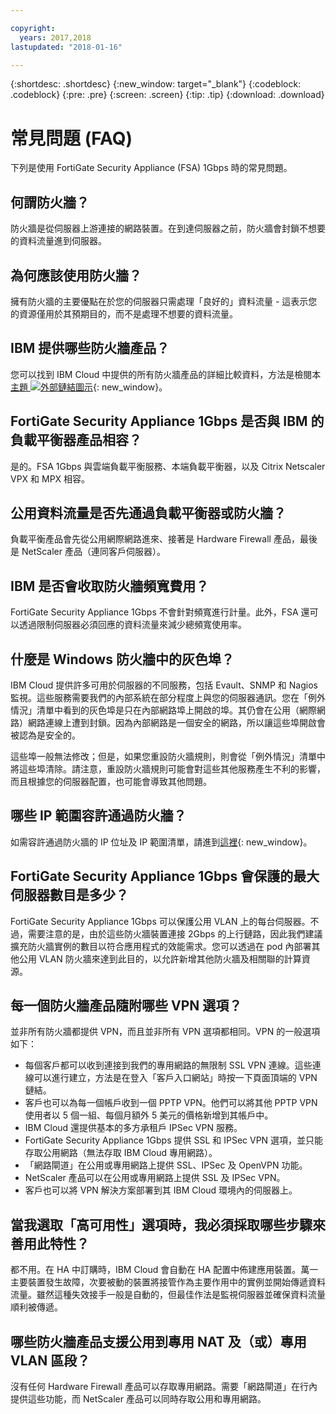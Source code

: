 ```yaml
---

copyright:
  years: 2017,2018
lastupdated: "2018-01-16"

---
```


{:shortdesc: .shortdesc}
{:new_window: target="_blank"}
{:codeblock: .codeblock}
{:pre: .pre}
{:screen: .screen}
{:tip: .tip}
{:download: .download}

# 常見問題 (FAQ)

下列是使用 FortiGate Security Appliance (FSA) 1Gbps 時的常見問題。

## 何謂防火牆？

防火牆是從伺服器上游連接的網路裝置。在到達伺服器之前，防火牆會封鎖不想要的資料流量進到伺服器。

## 為何應該使用防火牆？

擁有防火牆的主要優點在於您的伺服器只需處理「良好的」資料流量 - 這表示您的資源僅用於其預期目的，而不是處理不想要的資料流量。

## IBM 提供哪些防火牆產品？
您可以找到 IBM Cloud 中提供的所有防火牆產品的詳細比較資料，方法是檢閱本[主題 ![外部鏈結圖示](../../icons/launch-glyph.svg "外部鏈結圖示")](https://console.bluemix.net/docs/infrastructure/fortigate-10g/explore-firewalls.html#explore-firewalls){: new_window}。 

## FortiGate Security Appliance 1Gbps 是否與 IBM 的負載平衡器產品相容？

是的。FSA 1Gbps 與雲端負載平衡服務、本端負載平衡器，以及 Citrix Netscaler VPX 和 MPX 相容。

## 公用資料流量是否先通過負載平衡器或防火牆？

負載平衡產品會先從公用網際網路進來、接著是 Hardware Firewall 產品，最後是 NetScaler 產品（連同客戶伺服器）。

## IBM 是否會收取防火牆頻寬費用？

FortiGate Security Appliance 1Gbps 不會針對頻寬進行計量。此外，FSA 還可以透過限制伺服器必須回應的資料流量來減少總頻寬使用率。

## 什麼是 Windows 防火牆中的灰色埠？

IBM Cloud 提供許多可用於伺服器的不同服務，包括 Evault、SNMP 和 Nagios 監視。這些服務需要我們的內部系統在部分程度上與您的伺服器通訊。您在「例外情況」清單中看到的灰色埠是只在內部網路埠上開啟的埠。其仍會在公用（網際網路）網路連線上遭到封鎖。因為內部網路是一個安全的網路，所以讓這些埠開啟會被認為是安全的。

這些埠一般無法修改；但是，如果您重設防火牆規則，則會從「例外情況」清單中將這些埠清除。請注意，重設防火牆規則可能會對這些其他服務產生不利的影響，而且根據您的伺服器配置，也可能會導致其他問題。

## 哪些 IP 範圍容許通過防火牆？

如需容許通過防火牆的 IP 位址及 IP 範圍清單，請進到[這裡](https://console.bluemix.net/docs/infrastructure/hardware-firewall-dedicated/ips.html){: new_window}。 

## FortiGate Security Appliance 1Gbps 會保護的最大伺服器數目是多少？

FortiGate Security Appliance 1Gbps 可以保護公用 VLAN 上的每台伺服器。不過，需要注意的是，由於這些防火牆裝置連接 2Gbps 的上行鏈路，因此我們建議擴充防火牆實例的數目以符合應用程式的效能需求。您可以透過在 pod 內部署其他公用 VLAN 防火牆來達到此目的，以允許新增其他防火牆及相關聯的計算資源。

## 每一個防火牆產品隨附哪些 VPN 選項？

並非所有防火牆都提供 VPN，而且並非所有 VPN 選項都相同。VPN 的一般選項如下：

* 每個客戶都可以收到連接到我們的專用網路的無限制 SSL VPN 連線。這些連線可以進行建立，方法是在登入「客戶入口網站」時按一下頁面頂端的 VPN 鏈結。
* 客戶也可以為每一個帳戶收到一個 PPTP VPN。他們可以將其他 PPTP VPN 使用者以 5 個一組、每個月額外 5 美元的價格新增到其帳戶中。
* IBM Cloud 還提供基本的多方承租戶 IPSec VPN 服務。
* FortiGate Security Appliance 1Gbps 提供 SSL 和 IPSec VPN 選項，並只能存取公用網路（無法存取 IBM Cloud 專用網路）。
* 「網路閘道」在公用或專用網路上提供 SSL、IPSec 及 OpenVPN 功能。
* NetScaler 產品可以在公用或專用網路上提供 SSL 及 IPSec VPN。
* 客戶也可以將 VPN 解決方案部署到其 IBM Cloud 環境內的伺服器上。

## 當我選取「高可用性」選項時，我必須採取哪些步驟來善用此特性？

都不用。在 HA 中訂購時，IBM Cloud 會自動在 HA 配置中佈建應用裝置。萬一主要裝置發生故障，次要被動的裝置將接管作為主要作用中的實例並開始傳遞資料流量。雖然這種失效接手一般是自動的，但最佳作法是監視伺服器並確保資料流量順利被傳遞。

## 哪些防火牆產品支援公用到專用 NAT 及（或）專用 VLAN 區段？

沒有任何 Hardware Firewall 產品可以存取專用網路。需要「網路閘道」在行內提供這些功能，而 NetScaler 產品可以同時存取公用和專用網路。
